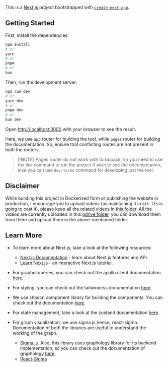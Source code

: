 This is a [Next.js](https://nextjs.org) project bootstrapped with [`create-next-app`](https://nextjs.org/docs/app/api-reference/cli/create-next-app).

## Getting Started

First, install the dependencies:

```bash
npm install
# or
yarn
# or
pnpm
# or
bun
```

Then, run the development server:

```bash
npm run dev
# or
yarn dev
# or
pnpm dev
# or
bun dev
```

Open [http://localhost:3000](http://localhost:3000) with your browser to see the result.

Here, we use `app` router for building the tool, while `pages` router for building the documentation. So, ensure that conflicting routes are not present in both the routers.

> [!NOTE] Pages router do not work with turbopack, so you need to use the `dev` command to run the project if wish to see the documentation, else you can use `dev:turbo` command for developing just the tool.

## Disclaimer

While building this project in Dockerized form or publishing the website in production, I encourage you to upload videos (as maintaining it in `git lfs` is going to cost it), please keep all the related videos in [this folder](/public/video/). All the videos are currently uploaded in this [gdrive folder](https://drive.google.com/drive/folders/1LvPTY8Z559shYoWTaSOHFuWOFKGG8QHv), you can download them from there and upload them in the above-mentioned folder.

## Learn More

- To learn more about Next.js, take a look at the following resources:

  - [Next.js Documentation](https://nextjs.org/docs) - learn about Next.js features and API.
  - [Learn Next.js](https://nextjs.org/learn) - an interactive Next.js tutorial.

- For graphql queries, you can check out the apollo client documentation [here](https://www.apollographql.com/docs/react/).

- For styling, you can check out the tailwindcss documentation [here](https://tailwindcss.com/docs).

- We use shadcn component library for building the components. You can check out the documentation [here](https://ui.shadcn.com/docs).

- For state management, take a look at the zustand documentation [here](https://zustand.docs.pmnd.rs/getting-started/introduction).

- For graph visualization, we use sigma.js hence, react-sigma. Documentation of both the libraries are useful to understand the working of the graph.

  - [Sigma.js](https://sigmajs.org/docs/). Also, this library uses graphology library for its backend implementation, so you can check out the documentation of graphology [here](https://graphology.github.io/).
  - [React-Sigma](https://sim51.github.io/react-sigma/docs/start-setup/)
